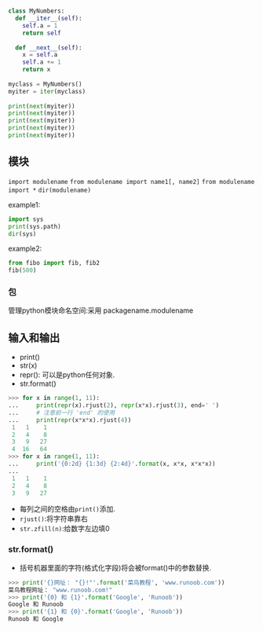 #

```python
class MyNumbers:
  def __iter__(self):
    self.a = 1
    return self
 
  def __next__(self):
    x = self.a
    self.a += 1
    return x
 
myclass = MyNumbers()
myiter = iter(myclass)
 
print(next(myiter))
print(next(myiter))
print(next(myiter))
print(next(myiter))
print(next(myiter))
```


## 模块
`import modulename`
`from modulename import name1[, name2]`
`from modulename import *`
`dir(modulename)`

example1:
```python
import sys
print(sys.path)
dir(sys)
```

example2:
```python
from fibo import fib, fib2
fib(500)
```

### 包
管理python模块命名空间:采用 packagename.modulename

## 输入和输出
- print()
- str(x)
- repr(): 可以是python任何对象.
- str.format()



```python
>>> for x in range(1, 11):
...     print(repr(x).rjust(2), repr(x*x).rjust(3), end=' ')
...     # 注意前一行 'end' 的使用
...     print(repr(x*x*x).rjust(4))
 1   1    1
 2   4    8
 3   9   27
 4  16   64
>>> for x in range(1, 11):
...     print('{0:2d} {1:3d} {2:4d}'.format(x, x*x, x*x*x))
...
 1   1    1
 2   4    8
 3   9   27
```
- 每列之间的空格由`print()`添加.
- `rjust()`:将字符串靠右
- `str.zfill(n)`:给数字左边填0

### str.format()
- 括号机器里面的字符(格式化字段)将会被format()中的参数替换.

```python
>>> print('{}网址： "{}!"'.format('菜鸟教程', 'www.runoob.com'))
菜鸟教程网址： "www.runoob.com!"
>>> print('{0} 和 {1}'.format('Google', 'Runoob'))
Google 和 Runoob
>>> print('{1} 和 {0}'.format('Google', 'Runoob'))
Runoob 和 Google

```